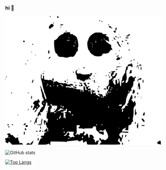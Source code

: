 ### hi 👋

![profile](https://raw.githubusercontent.com/betich/betich/master/betich.png "betich")

![GitHub stats](https://github-readme-stats.vercel.app/api?username=betich&show_icons=true&theme=tokyonight&count_private=true)

[![Top Langs](https://github-readme-stats.vercel.app/api/top-langs/?username=betich&theme=tokyonight)](https://github.com/anuraghazra/github-readme-stats)
